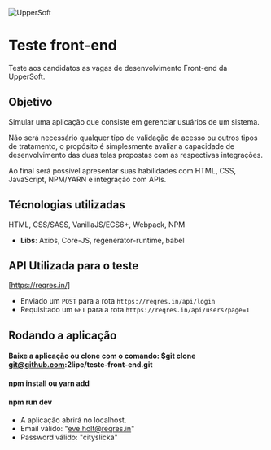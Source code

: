 ![UpperSoft](https://raw.githubusercontent.com/uppersoft/teste-front-end/master/assets/logo-readme.png)

# Teste front-end

Teste aos candidatos as vagas de desenvolvimento Front-end da UpperSoft.



## Objetivo

Simular uma aplicação que consiste em gerenciar usuários de um sistema.

Não será necessário qualquer tipo de validação de acesso ou outros tipos de tratamento, o propósito é simplesmente avaliar a capacidade de desenvolvimento das duas telas propostas com as respectivas integrações.

Ao final será possível apresentar suas habilidades com HTML, CSS, JavaScript, NPM/YARN e integração com APIs.



## Técnologias utilizadas

HTML, CSS/SASS, VanillaJS/ECS6+, Webpack, NPM
- **Libs**: Axios, Core-JS, regenerator-runtime, babel


## API Utilizada para o teste

[https://reqres.in/]

- Enviado um `POST` para a rota `https://reqres.in/api/login`
- Requisitado um `GET` para a rota `https://reqres.in/api/users?page=1`




## Rodando a aplicação

#### Baixe a aplicação ou clone com o comando: $git clone git@github.com:2lipe/teste-front-end.git
#### npm install ou yarn add
#### npm run dev

- A aplicação abrirá no localhost.
- Email válido: "eve.holt@reqres.in"
- Password válido: "cityslicka"
